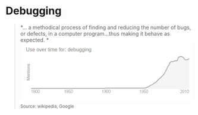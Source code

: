 # Debugging

> *... a methodical process of finding and reducing the number of bugs, or defects, in a computer program...thus making it behave as expected. *
![](images/debugging-usage.png)
<small>Source: wikipedia, Google</small>

